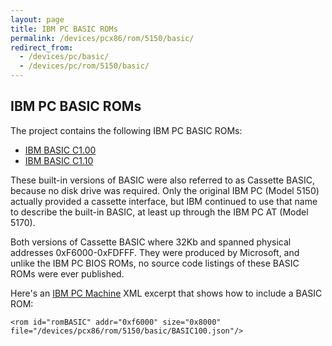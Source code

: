 ```yaml
---
layout: page
title: IBM PC BASIC ROMs
permalink: /devices/pcx86/rom/5150/basic/
redirect_from:
  - /devices/pc/basic/
  - /devices/pc/rom/5150/basic/
---
```


IBM PC BASIC ROMs
---

The project contains the following IBM PC BASIC ROMs:

* [IBM BASIC C1.00](BASIC100.json)
* [IBM BASIC C1.10](../../5160/basic/BASIC110.json)

These built-in versions of BASIC were also referred to as Cassette BASIC, because no disk drive was required.
Only the original IBM PC (Model 5150) actually provided a cassette interface, but IBM continued to use that
name to describe the built-in BASIC, at least up through the IBM PC AT (Model 5170).

Both versions of Cassette BASIC where 32Kb and spanned physical addresses 0xF6000-0xFDFFF.  They were produced by
Microsoft, and unlike the IBM PC BIOS ROMs, no source code listings of these BASIC ROMs were ever published.

Here's an [IBM PC Machine](/devices/pcx86/machine/) XML excerpt that shows how to include a BASIC ROM:

	<rom id="romBASIC" addr="0xf6000" size="0x8000" file="/devices/pcx86/rom/5150/basic/BASIC100.json"/>
